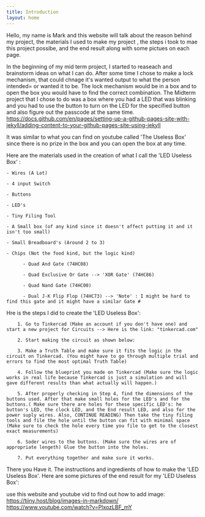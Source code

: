 ```yaml
---
title: Introduction
layout: home
---
```


Hello, my name is Mark and this website will talk about the reason behind my project, the materials I used to make my project , the steps i took to mae this project possibe, and the end result along with some pictues on each page. 

In the beginning of my mid term project, I started to reaseach and brainstorm ideas on what I can do. After some time I chose to make a lock mechanism, that could chnage it's wanted output to what the person intended= or wanted it to be. The lock mechanism would be in a box and to open the box you would have to find the correct combination. The Midterm project that I chose to do was a box where you had a LED that was blinking and you had to use the button to turn on the LED for the specified button and also figure out the passcode at the same time.
https://docs.github.com/en/pages/setting-up-a-github-pages-site-with-jekyll/adding-content-to-your-github-pages-site-using-jekyll

It was similar to what you can find on youtube called 'The Useless Box' since there is no prize in the box and you can open the box at any time.


Here are the materials used in the creation of what I call the 'LED Useless Box' :
    
    - Wires (A Lot)
    
    - 4 input Switch
    
    - Buttons
    
    - LED's

    - Tiny Filing Tool
    
    - A Small box (of any kind since it doesn't affect putting it and it isn't too small)
    
    - Small Breadboard's (Around 2 to 3)
    
    - Chips (Not the food kind, but the logic kind)
          
          - Quad And Gate (74HC08)
          
          - Quad Exclusive Or Gate --> 'XOR Gate' (74HC86)
          
          - Quad Nand Gate (74HC00)
          
          - Dual J-K Flip Flop (74HC73) --> 'Note' : I might be hard to find this gate and it might have a similar Gate #



Hre is the steps I did to create the 'LED Useless Box':
        
        1. Go to Tinkercad (Make an account if you don't have one) and start a new project for Circuits --> Here is the link: "tinkercad.com"

        2. Start making the circuit as shown below:

        3. Make a Truth Table and make sure it fits the logic in the circuit on Tinkercad. (You might have to go through multiple trial and errors to find the most optimal Truth Table)

        4. Follow the blueprint you made on Tinkercad (Make sure the logic works in real life because Tinkercad is just a simulation and will gave different results than what actually will happen.)

        5. After properly checking in Step 4, find the dimensions of the buttons used. After that make small holes for the LED's and for the buttons.( Make sure there are holes for these specific LED's: he button's LED, the clock LED, and the End result LED, and also for the power suply wires. Also, CONTINUE READING) Then take the tiny filing tools and file the hole until the button can fit with minimal space (Make sure to check the hole every time you file to get to the closest exact measurements)

        6. Soder wires to the buttons. (Make sure the wires are of appropriate lengeth) Glue the button into the holes.

        7. Put everything together and make sure it works. 


There you Have it. The instructions and ingredients of how to make the 'LED Useless Box'. Here are some pictures of the end result for my 'LED Useless Box':


use this website and youtube vid to find out how to add image:
https://tiiny.host/blog/images-in-markdown/
https://www.youtube.com/watch?v=PlxozLBF_mY
